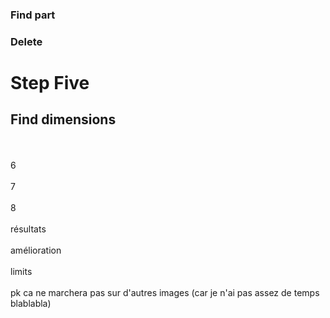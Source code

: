<h3>Find part</h3>


<h3>Delete</h3>



<h1>Step Five</h1>

<h2>Find dimensions</h2>


<br><br>
6
<br><br>
7
<br><br>
8
<br><br>
résultats
<br><br>
amélioration
<br><br>
limits
<br><br>
pk ca ne marchera pas sur d'autres images (car je n'ai pas assez de temps blablabla)
<br><br>
